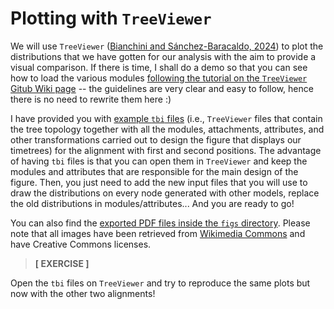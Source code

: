 
# Plotting with `TreeViewer`

We will use `TreeViewer` ([Bianchini and Sánchez-Baracaldo, 2024](https://doi.org/10.1002/ece3.10873)) to plot the distributions that we have gotten for our analysis with the aim to provide a visual comparison. If there is time, I shall do a demo so that you can see how to load the various modules [following the tutorial on the `TreeViewer` Gitub Wiki page](https://github.com/arklumpus/TreeViewer/wiki/Plotting-multiple-age-distributions) -- the guidelines are very clear and easy to follow, hence there is no need to rewrite them here :)

I have provided you with [example `tbi` files](tbi_files) (i.e., `TreeViewer` files that contain the tree topology together with all the modules, attachments, attributes, and other transformations carried out to design the figure that displays our timetrees) for the alignment with first and second positions. The advantage of having `tbi` files is that you can open them in `TreeViewer` and keep the modules and attributes that are responsible for the main design of the figure. Then, you just need to add the new input files that you will use to draw the distributions on every node generated with other models, replace the old distributions in modules/attributes... And you are ready to go!

You can also find the [exported PDF files inside the `figs` directory](figs). Please note that all images have been retrieved from [Wikimedia Commons](https://commons.wikimedia.org/wiki/Main_Page) and have Creative Commons licenses.

> **[ EXERCISE ]**

Open the `tbi` files on `TreeViewer` and try to reproduce the same plots but now with the other two alignments!
